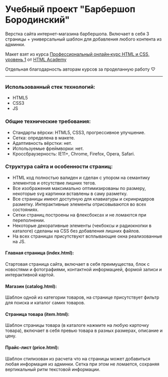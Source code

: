 # Учебный проект "Барбершоп Бородинский"

Верстка сайта интернет-магазина барбершопа. Включает в себя 3 страницы + универсальный шаблон для добавления любого контента из админки.

Макет взят из курса [Профессиональный онлайн‑курс HTML и CSS, уровень 1](https://htmlacademy.ru/intensive/htmlcss) от [HTML Academy](https://htmlacademy.ru/)

Отдельная благодарность авторам курсов за проделанную работу ♡

***


### Использованный стек технологий:

- HTML5
- CSS3
- JS

### Общие технические требования:

- Стандарты вёрски: HTML5, CSS3, прогрессивное улучшение.
- Сетка: определена в макете.
- Адаптивность вёрстки: нет.
- Используемые фреймворки: нет.
- Кроссбраузерность: IE11+, Chrome, Firefox, Opera, Safari.

### Структура сайта и особенности страниц:

- HTML код полностью валиден и сделан с упором на семантику элементов и отсутствие лишних тегов.
- Все изображения максимально оптимизированы по размеру, некоторые svg картинки вставлены в саму разметку.
- Все страницы имеют доступную для клавиатуры и скринридеров разметку. Интерактивные элементы отрисовываются во всех состояниях.
- Сетки страниц построены на флексбоксах и не ломаются при переполнении.
- Некоторые декоративные элементы (чекбоксы и радиокнопки в каталоге) сделаны на CSS без добавления лишних файлов.
- На всех страницах присутствуют всплывающие окна реализованные на JS.

#### Главная страница (index.html):

Стартовая страница сайта, включает в себя преимущества, блок с новостями и фотографиями, контактной информацией, формой записи и интерактивной картой.

#### Магазин (catalog.html):

Шаблон одной из категории товаров, на странице присутствует фильтр для поиска и каталог самих товаров. 

#### Страница товара (item.html):

Шаблон страницы товара (в каталоге нажмите на любую карточку товара), включает в себя превью товара в разных размерах, описание и цену.

#### Прайс-лист (price.html):

Шаблон стилизован из расчета что на страницы может добавиться любая информация из админки. Сетка при этом не ломается, сохраняя вертикальный ритм текстовой информации.
